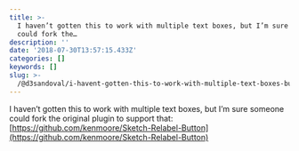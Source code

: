```yaml
---
title: >-
  I haven’t gotten this to work with multiple text boxes, but I’m sure someone
  could fork the…
description: ''
date: '2018-07-30T13:57:15.433Z'
categories: []
keywords: []
slug: >-
  /@d3sandoval/i-havent-gotten-this-to-work-with-multiple-text-boxes-but-i-m-sure-someone-could-fork-the-45e4246a127f
---
```


I haven’t gotten this to work with multiple text boxes, but I’m sure someone could fork the original plugin to support that: [https://github.com/kenmoore/Sketch-Relabel-Button](https://github.com/kenmoore/Sketch-Relabel-Button)